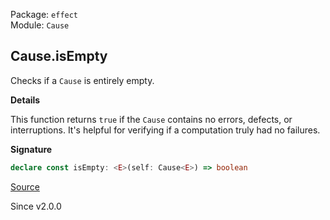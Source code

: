 Package: `effect`<br />
Module: `Cause`<br />

## Cause.isEmpty

Checks if a `Cause` is entirely empty.

**Details**

This function returns `true` if the `Cause` contains no errors, defects, or
interruptions. It's helpful for verifying if a computation truly had no
failures.

**Signature**

```ts
declare const isEmpty: <E>(self: Cause<E>) => boolean
```

[Source](https://github.com/Effect-TS/effect/tree/main/packages/effect/src/Cause.ts#L749)

Since v2.0.0